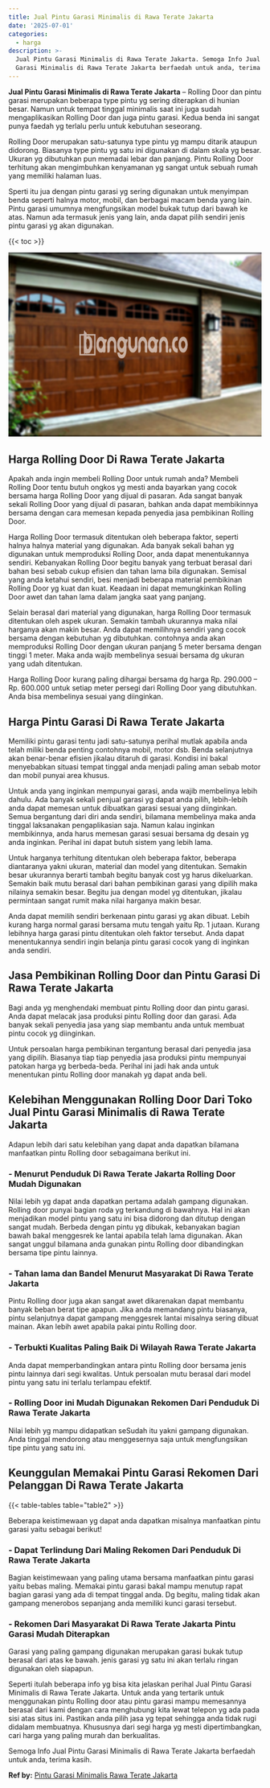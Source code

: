```yaml
---
title: Jual Pintu Garasi Minimalis di Rawa Terate Jakarta
date: '2025-07-01'
categories:
  - harga
description: >-
  Jual Pintu Garasi Minimalis di Rawa Terate Jakarta. Semoga Info Jual Pintu
  Garasi Minimalis di Rawa Terate Jakarta berfaedah untuk anda, terima kasih....
---
```


**Jual Pintu Garasi Minimalis di Rawa Terate Jakarta** – Rolling Door dan pintu garasi merupakan beberapa type pintu yg sering diterapkan di hunian besar. Namun untuk tempat tinggal minimalis saat ini juga sudah mengaplikasikan Rolling Door dan juga pintu garasi. Kedua benda ini sangat punya faedah yg terlalu perlu untuk kebutuhan seseorang.

Rolling Door merupakan satu-satunya type pintu yg mampu ditarik ataupun didorong. Biasanya type pintu yg satu ini digunakan di dalam skala yg besar. Ukuran yg dibutuhkan pun memadai lebar dan panjang. Pintu Rolling Door terhitung akan mengimbuhkan kenyamanan yg sangat untuk sebuah rumah yang memiliki halaman luas.

Sperti itu jua dengan pintu garasi yg sering digunakan untuk menyimpan benda seperti halnya motor, mobil, dan berbagai macam benda yang lain. Pintu garasi umumnya mengfungsikan model bukak tutup dari bawah ke atas. Namun ada termasuk jenis yang lain, anda dapat pilih sendiri jenis pintu garasi yg akan digunakan.

{{< toc >}}

![Jual Pintu Garasi Minimalis di Rawa Terate Jakarta](/images/pintu-garasi-71.png)

## Harga Rolling Door Di Rawa Terate Jakarta

Apakah anda ingin membeli Rolling Door untuk rumah anda? Membeli Rolling Door tentu butuh ongkos yg mesti anda bayarkan yang cocok bersama harga Rolling Door yang dijual di pasaran. Ada sangat banyak sekali Rolling Door yang dijual di pasaran, bahkan anda dapat membikinnya bersama dengan cara memesan kepada penyedia jasa pembikinan Rolling Door.

Harga Rolling Door termasuk ditentukan oleh beberapa faktor, seperti halnya halnya material yang digunakan. Ada banyak sekali bahan yg digunakan untuk memproduksi Rolling Door, anda dapat menentukannya sendiri. Kebanyakan Rolling Door begitu banyak yang terbuat berasal dari bahan besi sebab cukup efisien dan tahan lama bila digunakan. Semisal yang anda ketahui sendiri, besi menjadi beberapa material pembikinan Rolling Door yg kuat dan kuat. Keadaan ini dapat memungkinkan Rolling Door awet dan tahan lama dalam jangka saat yang panjang.

Selain berasal dari material yang digunakan, harga Rolling Door termasuk ditentukan oleh aspek ukuran. Semakin tambah ukurannya maka nilai harganya akan makin besar. Anda dapat memilihnya sendiri yang cocok bersama dengan kebutuhan yg dibutuhkan. contohnya anda akan memproduksi Rolling Door dengan ukuran panjang 5 meter bersama dengan tinggi 1 meter. Maka anda wajib membelinya sesuai bersama dg ukuran yang udah ditentukan.

Harga Rolling Door kurang paling dihargai bersama dg harga Rp. 290.000 – Rp. 600.000 untuk setiap meter persegi dari Rolling Door yang dibutuhkan. Anda bisa membelinya sesuai yang diinginkan.

## Harga Pintu Garasi Di Rawa Terate Jakarta

Memiliki pintu garasi tentu jadi satu-satunya perihal mutlak apabila anda telah miliki benda penting contohnya mobil, motor dsb. Benda selanjutnya akan benar-benar efisien jikalau ditaruh di garasi. Kondisi ini bakal menyebabkan situasi tempat tinggal anda menjadi paling aman sebab motor dan mobil punyai area khusus.

Untuk anda yang inginkan mempunyai garasi, anda wajib membelinya lebih dahulu. Ada banyak sekali penjual garasi yg dapat anda pilih, lebih-lebih anda dapat memesan untuk dibuatkan garasi sesuai yang diinginkan. Semua bergantung dari diri anda sendiri, bilamana membelinya maka anda tinggal laksanakan pengaplikasian saja. Namun kalau inginkan membikinnya, anda harus memesan garasi sesuai bersama dg desain yg anda inginkan. Perihal ini dapat butuh sistem yang lebih lama.

Untuk harganya terhitung ditentukan oleh beberapa faktor, beberapa diantaranya yakni ukuran, material dan model yang ditentukan. Semakin besar ukurannya berarti tambah begitu banyak cost yg harus dikeluarkan. Semakin baik mutu berasal dari bahan pembikinan garasi yang dipilih maka nilainya semakin besar. Begitu jua dengan model yg ditentukan, jikalau permintaan sangat rumit maka nilai harganya makin besar.

Anda dapat memilih sendiri berkenaan pintu garasi yg akan dibuat. Lebih kurang harga normal garasi bersama mutu tengah yaitu Rp. 1 jutaan. Kurang lebihnya harga garasi pintu ditentukan oleh faktor tersebut. Anda dapat menentukannya sendiri ingin belanja pintu garasi cocok yang di inginkan anda sendiri.

## Jasa Pembikinan Rolling Door dan Pintu Garasi Di Rawa Terate Jakarta

Bagi anda yg menghendaki membuat pintu Rolling door dan pintu garasi. Anda dapat melacak jasa produksi pintu Rolling door dan garasi. Ada banyak sekali penyedia jasa yang siap membantu anda untuk membuat pintu cocok yg diinginkan.

Untuk persoalan harga pembikinan tergantung berasal dari penyedia jasa yang dipilih. Biasanya tiap tiap penyedia jasa produksi pintu mempunyai patokan harga yg berbeda-beda. Perihal ini jadi hak anda untuk menentukan pintu Rolling door manakah yg dapat anda beli.

## Kelebihan Menggunakan Rolling Door Dari Toko Jual Pintu Garasi Minimalis di Rawa Terate Jakarta

Adapun lebih dari satu kelebihan yang dapat anda dapatkan bilamana manfaatkan pintu Rolling door sebagaimana berikut ini.

### \- Menurut Penduduk Di Rawa Terate Jakarta Rolling Door Mudah Digunakan

Nilai lebih yg dapat anda dapatkan pertama adalah gampang digunakan. Rolling door punyai bagian roda yg terkandung di bawahnya. Hal ini akan menjadikan model pintu yang satu ini bisa didorong dan ditutup dengan sangat mudah. Berbeda dengan pintu yg dibukak, kebanyakan bagian bawah bakal menggesrek ke lantai apabila telah lama digunakan. Akan sangat unggul bilamana anda gunakan pintu Rolling door dibandingkan bersama tipe pintu lainnya.

### \- Tahan lama dan Bandel Menurut Masyarakat Di Rawa Terate Jakarta

Pintu Rolling door juga akan sangat awet dikarenakan dapat membantu banyak beban berat tipe apapun. Jika anda memandang pintu biasanya, pintu selanjutnya dapat gampang menggesrek lantai misalnya sering dibuat mainan. Akan lebih awet apabila pakai pintu Rolling door.

### \- Terbukti Kualitas Paling Baik Di Wilayah Rawa Terate Jakarta

Anda dapat memperbandingkan antara pintu Rolling door bersama jenis pintu lainnya dari segi kwalitas. Untuk persoalan mutu berasal dari model pintu yang satu ini terlalu terlampau efektif.

### \- Rolling Door ini Mudah Digunakan Rekomen Dari Penduduk Di Rawa Terate Jakarta

Nilai lebih yg mampu didapatkan seSudah itu yakni gampang digunakan. Anda tinggal mendorong atau menggesernya saja untuk mengfungsikan tipe pintu yang satu ini.

## Keunggulan Memakai Pintu Garasi Rekomen Dari Pelanggan Di Rawa Terate Jakarta

{{< table-tables table="table2" >}}

Beberapa keistimewaan yg dapat anda dapatkan misalnya manfaatkan pintu garasi yaitu sebagai berikut!

### \- Dapat Terlindung Dari Maling Rekomen Dari Penduduk Di Rawa Terate Jakarta

Bagian keistimewaan yang paling utama bersama manfaatkan pintu garasi yaitu bebas maling. Memakai pintu garasi bakal mampu menutup rapat bagian garasi yang ada di tempat tinggal anda. Dg begitu, maling tidak akan gampang menerobos sepanjang anda memiliki kunci garasi tersebut.

### \- Rekomen Dari Masyarakat Di Rawa Terate Jakarta Pintu Garasi Mudah Diterapkan

Garasi yang paling gampang digunakan merupakan garasi bukak tutup berasal dari atas ke bawah. jenis garasi yg satu ini akan terlalu ringan digunakan oleh siapapun.

Seperti itulah beberapa info yg bisa kita jelaskan perihal Jual Pintu Garasi Minimalis di Rawa Terate Jakarta. Untuk anda yang tertarik untuk menggunakan pintu Rolling door atau pintu garasi mampu memesannya berasal dari kami dengan cara menghubungi kita lewat telepon yg ada pada sisi atas situs ini. Pastikan anda pilih jasa yg tepat sehingga anda tidak rugi didalam membuatnya. Khususnya dari segi harga yg mesti dipertimbangkan, cari harga yang paling murah dan berkualitas.

Semoga Info Jual Pintu Garasi Minimalis di Rawa Terate Jakarta berfaedah untuk anda, terima kasih.

**Ref by:** [Pintu Garasi Minimalis Rawa Terate Jakarta](https://id.wikipedia.org/wiki/Pintu)
